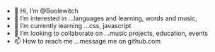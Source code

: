 - 👋 Hi, I’m @Boolewitch
- 👀 I’m interested in ...languages and learning, words and music, 
- 🌱 I’m currently learning ...css, javascript
- 💞️ I’m looking to collaborate on ...music projects, education, events
- 📫 How to reach me ...message me on github.com

<!---
Boolewitch/Boolewitch is a ✨ special ✨ repository because its `README.md` (this file) appears on your GitHub profile.
You can click the Preview link to take a look at your changes.
--->
